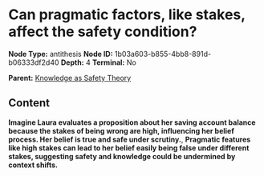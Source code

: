 # Can pragmatic factors, like stakes, affect the safety condition?

**Node Type:** antithesis
**Node ID:** 1b03a603-b855-4bb8-891d-b06333df2d40
**Depth:** 4
**Terminal:** No

**Parent:** [Knowledge as Safety Theory](knowledge-as-safety-theory-synthesis-80153c33-42b8-4596-bd42-fa1a51acc2f7.md)

## Content

**Imagine Laura evaluates a proposition about her saving account balance because the stakes of being wrong are high, influencing her belief process. Her belief is true and safe under scrutiny.**, **Pragmatic features like high stakes can lead to her belief easily being false under different stakes, suggesting safety and knowledge could be undermined by context shifts.**
